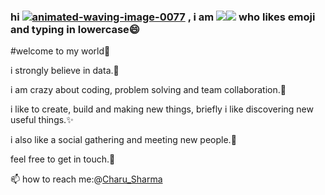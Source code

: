 ### hi <a href="https://www.animatedimages.org/cat-waving-1645.htm"><img src="https://www.animatedimages.org/data/media/1645/animated-waving-image-0077.gif" border="0" alt="animated-waving-image-0077" /></a> , i am <img src="https://img.icons8.com/color/48/000000/c.png"/><img src="https://img.icons8.com/color/48/000000/s.png"/> who likes emoji and typing in lowercase😄
#welcome to my world🏡

i strongly believe in data.💜

i am crazy about coding, problem solving and team collaboration.🌱

i like to create, build and making new things, briefly i like discovering new useful things.✨

i also like a social gathering and meeting new people.👯

feel free to get in touch.💬

📫 how to reach me:@<a href="https://www.linkedin.com/in/charu-sharma-5b7958195/">Charu_Sharma</a>

<!--
**CharuSharma13/CharuSharma13** is a ✨ _special_ ✨ repository because its `README.md` (this file) appears on your GitHub profile.

Here are some ideas to get you started:

- 🔭 I’m currently working on ...
- 🌱 I’m currently learning ...
- 👯 I’m looking to collaborate on ...
- 🤔 I’m looking for help with ...
- 💬 Ask me about ...
- 📫 How to reach me: ...
- 😄 Pronouns: ...
- ⚡ 👋 Fun fact: ...

🏡 [website][website] **|** 
🐦 [twitter][twitter] **|** 
📺 [youtube][youtube] **|** 
🎥 [twitch][twitch] **|** 
📦 [npm][npm] **|** 
📷 [instagram][instagram] **|** 
👔 [linkedin][linkedin]

🧠  
💜  
👨🏼‍
🧠 
💜 

🏡
🐦 
-->
